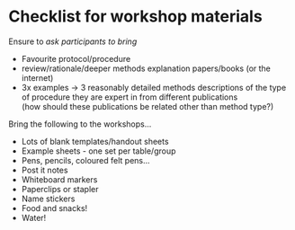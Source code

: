 Checklist for workshop materials
================================

Ensure to *ask participants to bring*
- Favourite protocol/procedure
- review/rationale/deeper methods explanation papers/books (or the internet)
- 3x examples -> 3 reasonably detailed methods descriptions of the type of 
  procedure they are expert in from different publications  
  (how should these publications be related other than method type?)

Bring the following to the workshops...

- Lots of blank templates/handout sheets
- Example sheets - one set per table/group
- Pens, pencils, coloured felt pens...
- Post it notes
- Whiteboard markers
- Paperclips or stapler
- Name stickers
- Food and snacks!
- Water!
